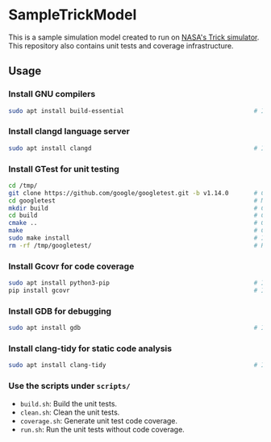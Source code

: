 # SampleTrickModel

This is a sample simulation model created to run on [NASA's Trick simulator](https://github.com/nasa/trick). This repository also contains unit tests and coverage infrastructure.

## Usage

### Install GNU compilers

``` bash
sudo apt install build-essential                                    # Install GNU compilers.
```

### Install clangd language server

``` bash
sudo apt install clangd                                             # Install clangd language server.
```

### Install GTest for unit testing

``` bash
cd /tmp/
git clone https://github.com/google/googletest.git -b v1.14.0       # Clone project from github to a specific release.
cd googletest                                                       # Main directory of the cloned repository.
mkdir build                                                         # Create a directory to hold the build output.
cd build                                                            # Change current dir to build dir.
cmake ..                                                            # Generate native build scripts for GoogleTest.
make                                                                # Compile gtest
sudo make install                                                   # Install in /usr/local/ by default
rm -rf /tmp/googletest/                                             # Remove temporarily create files.
```

### Install Gcovr for code coverage

``` bash
sudo apt install python3-pip                                        # Install python package manager.
pip install gcovr                                                   # Install gcovr code coverage tool.
```

### Install GDB for debugging

``` bash
sudo apt install gdb                                                # Install GNU GDB debugger.
```

### Install clang-tidy for static code analysis

``` bash
sudo apt install clang-tidy                                         # Install clang-tidy.
```

### Use the scripts under `scripts/`

- `build.sh`: Build the unit tests.
- `clean.sh`: Clean the unit tests.
- `coverage.sh`: Generate unit test code coverage.
- `run.sh`: Run the unit tests without code coverage.
